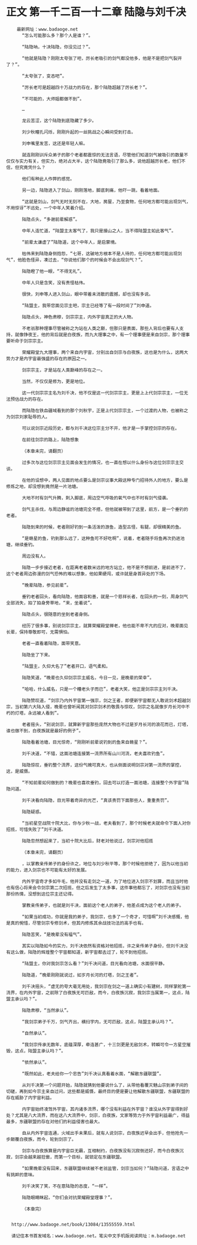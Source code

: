 # 正文 第一千二百一十二章 陆隐与刘千决
        最新网址：www.badaoge.net
          “怎么可能那么多？那个人是谁？”。
      
          “陆隐呐，十决陆隐，你没见过？”。
      
          “他就是陆隐？刚刚太夸张了吧，厉长老吸引的剑气都没他多，他是不是把剑气裂开了？”。
      
          “太夸张了，变态吧”。
      
          “厉长老可是超越四十万战力的存在，那个陆隐超越了厉长老？”。
      
          “不可能的，大师姐都做不到”。
      
          …
      
          龙云苦涩，这个陆隐到底隐藏了多少。
      
          刘少秋瞳孔闪烁，刚刚升起的一丝挑战之心瞬间受到打击。
      
          刘申嘴里发苦，这还是年轻人嘛。
      
          就连刚刚训斥众弟子的那个老者都震惊的无法言语，尽管他们知道剑气被吸引的数量不仅仅与实力有关，但实力，绝对占大半，这个陆隐竟吸引了那么多，说他超越厉长老，他们不信，但究竟凭什么？
      
          他们有种此人作弊的感觉。
      
          另一边，陆隐进入了剑山，刚刚落地，脚底刺痛，他吓一跳，看着地面。
      
          “这就是剑山，剑气无时无刻不在，大地，房屋，乃至食物，任何地方都可能出现剑气，不用惊讶”不远处，一个中年人笑着介绍。
      
          陆隐点头，“多谢前辈解惑”。
      
          中年人连忙道，“陆盟主太客气了，我只是接山之人，当不得陆盟主如此客气”。
      
          “前辈太谦虚了”陆隐道，这个中年人，是启蒙境。
      
          枯伟来到陆隐身侧抱怨，“七哥，这破地方根本不是人待的，任何地方都可能出现剑气”，他脸色怪异，凑过去，“你说他们那个的时候会不会出现剑气？”。
      
          陆隐瞪了他一眼，“不得无礼”。
      
          中年人只是含笑，没有责怪枯伟。
      
          很快，刘申等人进入剑山，眼中带着未消散的震撼，却也没有多说。
      
          “陆盟主，我带您面见宗主吧，宗主已经等了有一段时间了”刘申道。
      
          陆隐点头，神色肃穆，剑宗宗主，内外宇宙真正的大人物。
      
          不老翁那种理事尽管被称之为站在人类之巅，但那只是表面，那些人背后也要有人支持，就像铮夜王，他的背后就是白夜族，而九大理事之中，有一个理事便是来自剑宗，那个理事要听命于剑宗宗主。
      
          荣耀殿堂九大理事，两个来自内宇宙，分别出自剑宗与白夜族，这也是为什么，这两大势力才是内宇宙最强盛的存在的原因之一。
      
          剑宗宗主，才是站在人类巅峰的存在之一。
      
          当然，不仅仅是修为，更是地位。
      
          这一代剑宗宗主名为刘千决，他不仅是这一代剑宗宗主，更是上上代剑宗宗主，一位无法预估战力的存在。
      
          而陆隐在铁血疆域看到的那个刘秋宇，正是上代剑宗宗主，一个过渡的人物，也被称之为剑宗刘家耻辱的人。
      
          可以说剑宗近段历史，都与刘千决这位宗主分不开，他才是一手掌控剑宗的存在。
      
          在前往剑宗的路上，陆隐想象
      
          （本章未完，请翻页）
      
          过多次与这位剑宗宗主见面会发生的情况，也一直在想以什么身份与这位剑宗宗主交谈。
      
          在他的设想中，两人见面的地点要么是剑宗议事大殿这种专门招待外人的地方，要么是修炼之地，却没想到竟然是一片池塘。
      
          大地不时有剑气升腾，刺入脚底，周边空气呼吸的氧气中也不时有剑气侵袭。
      
          剑气主杀伐，与周边静谧的池塘完全不搭，但他就被带到了这里，前方，是一个垂钓的老者。
      
          陆隐到来的时候，老者刚好钓到一条活泼的游鱼，造型古怪，有腿，却很精美的鱼。
      
          “是赣星的鱼，钓到那么远了，这种鱼可不好吃啊”，说着，老者随手将鱼再次扔进池塘，继续垂钓。
      
          周边没有人。
      
          陆隐一步步接近老者，在距离老者数米远的地方站立，他不是不想前进，是前进不了，这个老者周边弥漫的剑气恐怖的难以想象，他如果硬闯，或许就是身首异处的下场。
      
          “晚辈陆隐，参见前辈”。
      
          垂钓老者回头，看向陆隐，他面容和善，就是一个慈祥长者，在回头的一刻，周身剑气全部消失，拍了拍身旁草地，“来，坐着说”。
      
          陆隐点头，很随意的坐到老者身侧。
      
          经历了很多事，别说剑宗宗主，就算荣耀殿堂禅老，他也能不卑不亢的应对，晚辈面见长辈，保持尊敬即可，无需惧怕。
      
          老者一直看着陆隐，面带笑意。
      
          陆隐坐了下来。
      
          “陆盟主，久仰大名了”老者开口，语气柔和。
      
          陆隐笑道，“晚辈也久仰剑宗宗主威名，今日一见，是晚辈的荣幸”。
      
          “哈哈，什么威名，只是一个糟老头子而已”，老者大笑，他正是剑宗宗主刘千决。
      
          陆隐赞叹道，“剑宗乃内外宇宙第一强宗，剑之王者，即便新宇宙都无人敢说剑术超越剑宗，当初第六大陆入侵，晚辈也曾听闻其对剑宗剑术的敬畏与惊叹，剑宗之名就像岁月长河中不朽的灯塔，永远被人看到”。
      
          老者摇头，“别说剑宗，就算新宇宙那些庞然大物也不过是岁月长河的浪花而已，灯塔，谁也做不到，白夜族就是最好的例子”。
      
          陆隐看着池塘，目光惊奇，“刚刚听前辈说钓到的鱼来自赣星？”。
      
          刘千决道，“不错，这面池塘连接第一流界所有山川河流，老夫喜欢钓鱼”。
      
          陆隐惊叹，垂钓整个流界，这份气魄可真大，也从侧面说明剑宗对第一流界的掌控，这，是威慑。
      
          “不知前辈如何做到的？晚辈也喜欢垂钓，回去可以打造一面池塘，连接整个外宇宙”陆隐问道。
      
          刘千决看向陆隐，目光带着奇异的光芒，“真该责罚下面那些人，重重责罚”。
      
          陆隐疑惑。
      
          “当初星空战院十院大比，你与少秋一战，老夫看到了，那个时候老夫就命令下面人对你招揽，可惜失败了”刘千决道。
      
          陆隐忽然想起来了，当初十院大比后，财老对他说过，剑宗对他招揽
      
          （本章未完，请翻页）
      
          ，以掌教亲传弟子的身份许之，地位与刘少秋平等，那个时候他拒绝了，因为以他当初的能力，进入剑宗也不可能有太好的发展。
      
          内外宇宙奇才多如牛毛，他并没有走剑之一道，为了地位进入剑宗不划算，而且当时他也有信心将来会令剑宗第二次招揽，但之后发生了太多事，这件事他都忘了，对剑宗也没有当初那份热情，没想到这位宗主还记得。
      
          掌教亲传弟子，也就是刘千决，面前这个老人的弟子，他差点成为这个老人的弟子。
      
          “如果当初成功，你就是我的弟子，我剑宗，也多了一个奇才，可惜啊”刘千决感慨，他是真的惋惜，尽管剑宗专修剑术，但其内修炼其余战技功法的高手也有。
      
          陆隐苦笑，“是晚辈没有福气”。
      
          其实以陆隐如今的实力，刘千决依然有资格对他招揽，许之亲传弟子身份，但刘千决没有这么做，陆隐的辉煌整个宇宙都知道，新宇宙都去过了，轮不到他招揽。
      
          “陆盟主，你对我剑宗怎么看？”刘千决问道，目光看向池塘，水面很平静。
      
          陆隐道，“晚辈刚刚就说过，如岁月长河的灯塔，剑之王者”。
      
          刘千决摇头，“虚无的夸大毫无用处，我剑宗在剑之一道上确实小有建树，同样掌舵第一流界，在内外宇宙，之前除了白夜族无可匹敌，而今，白夜族沉寂，我剑宗当属第一，这点，陆盟主承认吗？”。
      
          陆隐肃穆，“当然承认”。
      
          “我剑宗弟子千万，剑气齐出，横扫宇内，无可匹敌，这点，陆盟主承认吗？”。
      
          “自然承认”。
      
          “我剑宗传承无数年，底蕴深厚，牵连甚广，十三剑更是无敌剑术，转瞬可令一方星空摧毁，这点，陆盟主承认吗？”。
      
          “依然承认”。
      
          “既然如此，老夫给你一个忠告”刘千决认真看着水面，“解散东疆联盟”。
      
          从刘千决第一个问题开始，陆隐就猜到他要说什么了，从带他看覆灭魅山宗到弟子间的切磋，再到如今宗主亲自过问，这些都是威慑，最终目的便是要让他解散东疆联盟，东疆联盟的存在威胁了内宇宙利益。
      
          内宇宙始终凌驾外宇宙，其内诸多流界，哪个没有利益在外宇宙？谁没从外宇宙得到好处？尤其是八大流界，而在这八大流界中，剑宗，白夜族，文家等势力于外宇宙利益最广，得益最多，东疆联盟的存在对他们的利益侵害也最大。
      
          自从内外宇宙连通，火域出手未果后，就有人说剑宗，白夜族迟早会出手，但他抢先一步颠覆白夜族，而今，轮到剑宗了。
      
          剑宗与白夜族算是内宇宙巨无霸，互相制约，白夜族没有沉寂倒还好，而今白夜族沉寂，剑宗会越来越狂傲，而第一个目标，就锁定在东疆联盟。
      
          “如果晚辈没有回来，东疆联盟继续被不老翁监管，剑宗当如何？”陆隐问道，言语之中有挑衅的意味。
      
          刘千决笑了笑，不在意陆隐的态度，“一样”。
      
          陆隐眼睛眯起，“你们会对抗荣耀殿堂理事？”。
      
          （本章完）
      
      
      http://www.badaoge.net/book/13084/13555559.html
      
      请记住本书首发域名：www.badaoge.net。笔尖中文手机版阅读网址：m.badaoge.net
